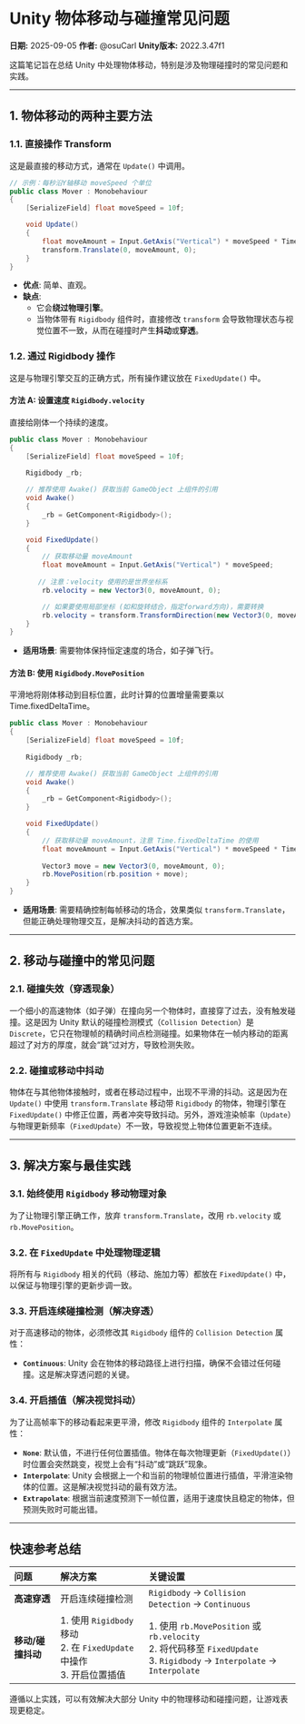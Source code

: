 # Unity 物体移动与碰撞常见问题

**日期:** 2025-09-05
**作者:** @osuCarl
**Unity版本:** 2022.3.47f1

这篇笔记旨在总结 Unity 中处理物体移动，特别是涉及物理碰撞时的常见问题和实践。

---

## 1. 物体移动的两种主要方法

### 1.1. 直接操作 Transform

这是最直接的移动方式，通常在 `Update()` 中调用。

```csharp
// 示例：每秒沿Y轴移动 moveSpeed 个单位
public class Mover : Monobehaviour
{
    [SerializeField] float moveSpeed = 10f;

    void Update()
    {
        float moveAmount = Input.GetAxis("Vertical") * moveSpeed * Time.deltaTime;
        transform.Translate(0, moveAmount, 0);
    }
}
```

- **优点**: 简单、直观。
- **缺点**:
    - 它会**绕过物理引擎**。
    - 当物体带有 `Rigidbody` 组件时，直接修改 `transform` 会导致物理状态与视觉位置不一致，从而在碰撞时产生**抖动**或**穿透**。

### 1.2. 通过 Rigidbody 操作

这是与物理引擎交互的正确方式，所有操作建议放在 `FixedUpdate()` 中。

#### 方法 A: 设置速度 `Rigidbody.velocity`

直接给刚体一个持续的速度。

```csharp
public class Mover : Monobehaviour
{
    [SerializeField] float moveSpeed = 10f;
    
    Rigidbody _rb;

    // 推荐使用 Awake() 获取当前 GameObject 上组件的引用
    void Awake()
    {
        _rb = GetComponent<Rigidbody>();
    }

    void FixedUpdate()
    {
        // 获取移动量 moveAmount
        float moveAmount = Input.GetAxis("Vertical") * moveSpeed;
       
       // 注意：velocity 使用的是世界坐标系
        rb.velocity = new Vector3(0, moveAmount, 0);

        // 如果要使用局部坐标 (如和旋转结合，指定forward方向)，需要转换
        rb.velocity = transform.TransformDirection(new Vector3(0, moveAmount, 0)); 
    }
}

```

- **适用场景**: 需要物体保持恒定速度的场合，如子弹飞行。

#### 方法 B: 使用 `Rigidbody.MovePosition`

平滑地将刚体移动到目标位置，此时计算的位置增量需要乘以 Time.fixedDeltaTime。

```csharp
public class Mover : Monobehaviour
{
    [SerializeField] float moveSpeed = 10f;
    
    Rigidbody _rb;

    // 推荐使用 Awake() 获取当前 GameObject 上组件的引用
    void Awake()
    {
        _rb = GetComponent<Rigidbody>();
    }

    void FixedUpdate()
    {
        // 获取移动量 moveAmount，注意 Time.fixedDeltaTime 的使用
        float moveAmount = Input.GetAxis("Vertical") * moveSpeed * Time.fixedDeltaTime;
       
        Vector3 move = new Vector3(0, moveAmount, 0);
        rb.MovePosition(rb.position + move);
    }
}
```

- **适用场景**: 需要精确控制每帧移动的场合，效果类似 `transform.Translate`，但能正确处理物理交互，是解决抖动的首选方案。

---

## 2. 移动与碰撞中的常见问题

### 2.1. 碰撞失效（穿透现象）

一个细小的高速物体（如子弹）在撞向另一个物体时，直接穿了过去，没有触发碰撞。这是因为 Unity 默认的碰撞检测模式（`Collision Detection`）是 `Discrete`，它只在物理帧的精确时间点检测碰撞。如果物体在一帧内移动的距离超过了对方的厚度，就会“跳”过对方，导致检测失败。

### 2.2. 碰撞或移动中抖动

物体在与其他物体接触时，或者在移动过程中，出现不平滑的抖动。这是因为在 `Update()` 中使用 `transform.Translate` 移动带 `Rigidbody` 的物体，物理引擎在 `FixedUpdate()` 中修正位置，两者冲突导致抖动。另外，游戏渲染帧率（`Update`）与物理更新频率（`FixedUpdate`）不一致，导致视觉上物体位置更新不连续。

---

## 3. 解决方案与最佳实践

### 3.1. 始终使用 `Rigidbody` 移动物理对象

为了让物理引擎正确工作，放弃 `transform.Translate`，改用 `rb.velocity` 或 `rb.MovePosition`。

### 3.2. 在 `FixedUpdate` 中处理物理逻辑

将所有与 `Rigidbody` 相关的代码（移动、施加力等）都放在 `FixedUpdate()` 中，以保证与物理引擎的更新步调一致。

### 3.3. 开启连续碰撞检测（解决穿透）

对于高速移动的物体，必须修改其 `Rigidbody` 组件的 `Collision Detection` 属性：
- **`Continuous`**: Unity 会在物体的移动路径上进行扫描，确保不会错过任何碰撞。这是解决穿透问题的关键。

### 3.4. 开启插值（解决视觉抖动）

为了让高帧率下的移动看起来更平滑，修改 `Rigidbody` 组件的 `Interpolate` 属性：
- **`None`**: 默认值，不进行任何位置插值。物体在每次物理更新（`FixedUpdate()`）时位置会突然跳变，视觉上会有“抖动”或“跳跃”现象。
- **`Interpolate`**: Unity 会根据上一个和当前的物理帧位置进行插值，平滑渲染物体的位置。这是解决视觉抖动的最有效方法。
- **`Extrapolate`**: 根据当前速度预测下一帧位置，适用于速度快且稳定的物体，但预测失败时可能出错。

---

## 快速参考总结

| 问题 | 解决方案 | 关键设置 |
| :--- | :--- | :--- |
| **高速穿透** | 开启连续碰撞检测 | `Rigidbody` -> `Collision Detection` -> `Continuous` |
| **移动/碰撞抖动** | 1. 使用 `Rigidbody` 移动<br>2. 在 `FixedUpdate` 中操作<br>3. 开启位置插值 | 1. 使用 `rb.MovePosition` 或 `rb.velocity`<br>2. 将代码移至 `FixedUpdate`<br>3. `Rigidbody` -> `Interpolate` -> `Interpolate` |

遵循以上实践，可以有效解决大部分 Unity 中的物理移动和碰撞问题，让游戏表现更稳定。